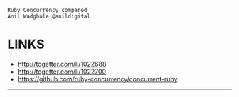 ```
Ruby Concurrency compared
Anil Wadghule @anildigital
```

LINKS
=====

- http://togetter.com/li/1022688
- http://togetter.com/li/1022700
- https://github.com/ruby-concurrency/concurrent-ruby

-----